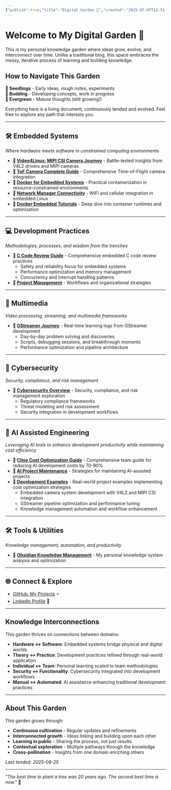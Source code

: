 ```yaml
---
{"publish":true,"title":"Digital Garden 🌱","created":"2025-07-07T12:51:53.526+02:00","modified":"2025-08-25T23:58:46.134+02:00","cssclasses":""}
---
```



# Welcome to My Digital Garden 🌿

This is my personal knowledge garden where ideas grow, evolve, and interconnect over time. Unlike a traditional blog, this space embraces the messy, iterative process of learning and building knowledge.

## How to Navigate This Garden

**🌱 Seedlings** - Early ideas, rough notes, experiments  
**🌿 Budding** - Developing concepts, work in progress  
**🌳 Evergreen** - Mature thoughts (still growing!)

Everything here is a living document, continuously tended and evolved. Feel free to explore any path that interests you.

---

## 🛠️ Embedded Systems

*Where hardware meets software in constrained computing environments*

- **🌳 [Video4Linux: MIPI CSI Camera Journey](embedded-systems/video4linux-mipi-journey/)** - Battle-tested insights from V4L2 drivers and MIPI cameras
- **🌳 [ToF Camera Complete Guide](embedded-systems/tof-camera-complete-guide/)** - Comprehensive Time-of-Flight camera integration
- **🌿 [Docker for Embedded Systems](embedded-systems/docker-embedded-guide/)** - Practical containerization in resource-constrained environments
- **🌿 [Network Manager Connectivity](embedded-systems/network-manager-connectivity/)** - WiFi and cellular integration in embedded Linux
- **🌱 [Docker Embedded Tutorials](embedded-systems/docker-embedded-tutorials/)** - Deep dive into container runtimes and optimization

---

## 💻 Development Practices

*Methodologies, processes, and wisdom from the trenches*

- **🌳 [C Code Review Guide](development-practices/c-code-review-guide/)** - Comprehensive embedded C code review practices
  - Safety and reliability focus for embedded systems
  - Performance optimization and memory management
  - Concurrency and interrupt handling patterns
- **🌱 [Project Management](development-practices/project-management/)** - Workflows and organizational strategies

---

## 🎥 Multimedia

*Video processing, streaming, and multimedia frameworks*

- **🌿 [GStreamer Journey](multimedia/gstreamer/)** - Real-time learning logs from GStreamer development
  - Day-by-day problem solving and discoveries
  - Scripts, debugging sessions, and breakthrough moments
  - Performance optimization and pipeline architecture

---

## 🔐 Cybersecurity

*Security, compliance, and risk management*

- **🌱 [Cybersecurity Overview](cybersecurity/)** - Security, compliance, and risk management exploration
  - Regulatory compliance frameworks
  - Threat modeling and risk assessment
  - Security integration in development workflows

---

## 🤖 AI Assisted Engineering

*Leveraging AI tools to enhance development productivity while maintaining cost efficiency*

- **🌳 [Cline Cost Optimization Guide](ai-assisted-engineering/cline-cost-optimization-guide/)** - Comprehensive team guide for reducing AI development costs by 70-90%
- **🌿 [AI Project Maintenance](ai-assisted-engineering/ai-project-maintenance/)** - Strategies for maintaining AI-assisted projects
- **🌱 [Development Examples](ai-assisted-engineering/development-examples/)** - Real-world project examples implementing cost optimization strategies
  - Embedded camera system development with V4L2 and MIPI CSI integration
  - GStreamer pipeline optimization and performance tuning
  - Knowledge management automation and workflow enhancement

---

## 🛠️ Tools & Utilities

*Knowledge management, automation, and productivity*

- **🌱 [Obsidian Knowledge Management](tools-and-utilities/obsidian-knowledge-management/)** - My personal knowledge system analysis and optimization

---

## 🌐 Connect & Explore

- [GitHub: My Projects](https://github.com/mrtuborg) ⭐  
- [LinkedIn Profile](https://linkedin.com/in/vnosenko) 🔗  

---

## Knowledge Interconnections

This garden thrives on connections between domains:

- **Hardware ↔ Software**: Embedded systems bridge physical and digital worlds
- **Theory ↔ Practice**: Development practices refined through real-world application
- **Individual ↔ Team**: Personal learning scaled to team methodologies
- **Security ↔ Functionality**: Cybersecurity integrated into development workflows
- **Manual ↔ Automated**: AI assistance enhancing traditional development practices

---

## About This Garden

This garden grows through:
- **Continuous cultivation** - Regular updates and refinements
- **Interconnected growth** - Ideas linking and building upon each other  
- **Learning in public** - Sharing the process, not just results
- **Contextual exploration** - Multiple pathways through the knowledge
- **Cross-pollination** - Insights from one domain enriching others

*Last tended: 2025-08-25*

---

*"The best time to plant a tree was 20 years ago. The second best time is now."* 🌳

